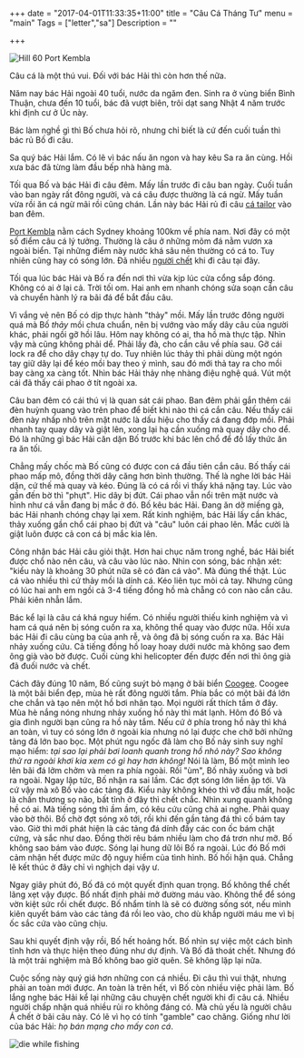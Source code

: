 +++
date = "2017-04-01T11:33:35+11:00"
title = "Câu Cá Tháng Tư"
menu = "main"
Tags = ["letter","sa"]
Description = ""

+++

![Hill 60 Port Kembla](/img/fishing/hill60.jpg)

Câu cá là một thú vui. Đối với bác Hải thì còn hơn thế nữa.

Năm nay bác Hải ngoài 40 tuổi, nước da ngăm đen. Sinh ra ở vùng biển Bình Thuận, chưa đến 10 tuổi, bác đã vượt biên, trôi dạt sang Nhật 4 năm trước khi định cư ở Úc này.

Bác làm nghề gì thì Bố chưa hỏi rõ, nhưng chỉ biết là cứ đến cuối tuần thì bác rủ Bố đi câu.

Sa quý bác Hải lắm. Có lẽ vì bác nấu ăn ngon và hay kêu Sa ra ăn cùng. Hồi xưa bác đã từng làm đầu bếp nhà hàng mà.

Tối qua Bố và bác Hải đi câu đêm. Mấy lần trước đi câu ban ngày. Cuối tuần vào ban ngày rất đông người, và cá câu được thường là cá ngừ. Mấy tuần vừa rồi ăn cá ngừ mãi rồi cũng chán. Lần này bác Hải rủ đi câu [cá tailor](http://www.tackleworld.com.au/fish-species/tailor.html) vào ban đêm.

[Port Kembla](https://en.wikipedia.org/wiki/Port_Kembla,_New_South_Wales) nằm cách Sydney khoảng 100km về phía nam. Nơi đây có một số điểm câu cá lý tưởng. Thường là câu ở những mõm đá nằm vươn xa ngoài biển. Tại những điểm này nước khá sâu nên thường có cá to. Tuy nhiên cũng hay có sóng lớn. Đã nhiều [người chết](http://www.illawarramercury.com.au/story/1448142/port-kemblas-deadly-rock-fishing-history/) khi đi câu tại đây.



Tối qua lúc bác Hải và Bố ra đến nơi thì vừa kịp lúc cửa cổng sắp đóng. Không có ai ở lại cả. Trời tối om. Hai anh em nhanh chóng sửa soạn cần câu và chuyển hành lý ra bãi đá để bắt đầu câu.

Vì vắng vẻ nên Bố có dịp thực hành "thảy" mồi. Mấy lần trước đông người quá mà Bố _thảy_ mồi chưa chuẩn, nên bị vướng vào mấy dây câu của người khác, phải ngồi gỡ hồi lâu. Hôm nay không có ai, tha hồ mà thực tập. Nhìn vậy mà cũng không phải dể. Phải lấy đà, cho cần câu về phía sau. Gỡ cái lock ra để cho dây chạy tự do. Tuy nhiên lúc thảy thì phải dùng một ngón tay giữ dây lại để kéo mồi bay theo ý mình, sau đó mới thả tay ra cho mồi bay càng xa càng tốt. Nhìn bác Hải thảy nhẹ nhàng điệu nghệ quá. Vút một cái đã thấy cái phao ở tít ngoài xa.

Câu ban đêm có cái thú vị là quan sát cái phao. Ban đêm phải gắn thêm cái đèn huỳnh quang vào trên phao để biết khi nào thì cá cắn câu. Nếu thấy cái đèn này nhấp nhô trên mặt nước là dấu hiệu cho thấy cá đang đớp mồi. Phải nhanh tay quay dây và giật lên, xong lại hạ cần xuống mà quay dây cho dể. Đó là những gì bác Hải căn dặn Bố trước khi bác lên chổ để đồ lấy thức ăn ra ăn tối.

Chẳng mấy chốc mà Bố cũng có được con cá đầu tiên cắn câu. Bố thấy cái phao mấp mô, đồng thời dây căng hơn bình thường. Thế là nghe lời bác Hải dặn, cứ thế mà quay và kéo. Đúng là có cá rồi vì thấy khá nặng tay. Lúc vào gần đến bờ thì "phựt". Hic dây bị đứt. Cái phao vẫn nổi trên mặt nước và hình như cá vẫn đang bị mắc ở đó. Bố kêu bác Hải. Đang ăn dỡ miếng gà, bác Hải nhanh chóng chạy lại xem. Rất kinh nghiệm, bác Hải lấy cần khác, thảy xuống gần chổ cái phao bị đứt và "câu" luôn cái phao lên. Mắc cười là giật luôn được cả con cá bị mắc kia lên.

Công nhận bác Hải câu giỏi thật. Hơn hai chục năm trong nghề, bác Hải biết được chổ nào nên câu, và câu vào lúc nào. Nhìn con sóng, bác nhận xét: "kiểu này là khoảng 30 phút nữa sẽ có đàn cá vào". Mà đúng thế thật. Lúc cá vào nhiều thì cứ thảy mồi là dính cá. Kéo liên tục mỏi cả tay. Nhưng cũng có lúc hai anh em ngồi cả 3-4 tiếng đồng hồ mà chẵng có con nào cắn câu. Phải kiên nhẫn lắm.


Bác kể lại là câu cá khá nguy hiểm. Có nhiều người thiếu kinh nghiệm và vì ham cá quá nên bị sóng cuốn ra xa, không thể quay vào được nữa. Hồi xưa bác Hải đi câu cùng ba của anh rễ, và ông đã bị sóng cuốn ra xa. Bác Hải nhảy xuống cứu. Cả tiếng đồng hồ loay hoay dưới nước mà không sao đem ông già vào bờ được. Cuối cùng khi helicopter đến được đến nơi thì ông già đã đuối nước và chết.

Cách đây đúng 10 năm, Bố cũng suýt bỏ mạng ở bãi biển [Coogee](https://en.wikipedia.org/wiki/Coogee,_New_South_Wales). Coogee là một bãi biển đẹp, mùa hè rất đông người tắm. Phía bắc có một bãi đá lớn che chắn và tạo nên một hồ bơi nhân tạo. Mọi người rất thích tắm ở đây. Mùa hè nắng nóng nhưng nhảy xuống hồ này thì mát lạnh. Hôm đó Bố và gia đình người bạn cũng ra hồ này tắm. Nếu cứ ở phía trong hồ này thì khá an toàn, vì tuy có sóng lớn ở ngoài kia nhưng nó lại được che chở bởi những tảng đá lớn bao bọc. Một phút ngu ngốc đã làm cho Bố nảy sinh suy nghĩ mạo hiểm: _tại sao lại phải bơi loanh quanh trong hồ nhỏ này? Sao không thử ra ngoài khơi kia xem có gì hay hơn không!_ Nói là làm, Bố một mình leo lên bãi đá lởm chởm và men ra phía ngoài. Rồi "ùm", Bố nhảy xuống và bơi ra ngoài. Ngay lập tức, Bố nhận ra sai lầm. Các đợt sóng lớn liền ập tới. Và cứ vậy mà xô Bố vào các tảng đá. Kiểu này không khéo thì vỡ đầu mất, hoặc là chấn thương sọ não, bất tỉnh ở đây thì chết chắc. Nhìn xung quanh không hề có ai. Mà tiếng sóng thì ầm ầm, có kêu cứu cũng chả ai nghe. Phải quay vào bờ thôi. Bố chờ đợt sóng xô tới, rồi khi đến gần tảng đá thì cố bám tay vào. Giờ thì mới phát hiện là các tảng đá dính đầy các con ốc bám chặt cứng, và sắc như dao. Đồng thời rêu bám nhiều làm cho đá trơn như mỡ. Bố không sao bám vào được. Sóng lại hung dữ lôi Bố ra ngoài. Lúc đó Bố mới cảm nhận hết được mức độ nguy hiểm của tình hình. Bố hối hận quá. Chẳng lẽ kết thúc ở đây chỉ vì nghịch dại vậy ư.


Ngay giây phút đó, Bố đã có một quyết định quan trọng. Bố không thể chết lãng xẹt vậy được. Bố nhất định phải mở đường máu vào. Không thể để sóng vờn kiệt sức rồi chết được. Bố nhẩm tính là sẽ có đường sống sót, nếu mình kiên quyết bám vào các tảng đá rồi leo vào, cho dù khắp người máu me vì bị ốc sắc cứa vào cũng chịu.

Sau khi quyết định vậy rồi, Bố hết hoảng hốt. Bố nhìn sự việc một cách bình tĩnh hơn và thực hiện theo đúng như dự định. Và Bố đã thoát chết. Nhưng đó là một trải nghiệm mà Bố không bao giờ quên. Sẽ không lặp lại nữa.

Cuộc sống này quý giá hơn những con cá nhiều. Đi câu thì vui thật, nhưng phải an toàn mới được. An toàn là trên hết, vì Bố còn nhiều việc phải làm. Bố lắng nghe bác Hải kể lại những câu chuyện chết người khi đi câu cá. Nhiều người chấp nhận quá nhiều rủi ro không đáng có. Mà chủ yếu là người châu Á chết ở bãi câu này. Có lẽ vì họ có tính "gamble" cao chăng. Giống như lời của bác Hải: _họ bán mạng cho mấy con cá_.

![die while fishing](/img/fishing/die.jpg)
